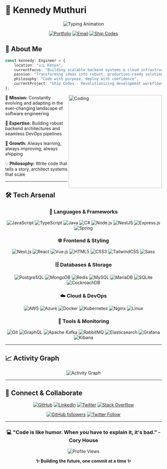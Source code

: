 # 🚀 Kennedy Muthuri

<div align="center">
  
![Typing Animation](https://readme-typing-svg.demolab.com?font=Fira+Code&weight=600&size=28&duration=3000&pause=1000&color=00D9FF&center=true&vCenter=true&width=600&lines=Backend+%26+DevOps+Engineer)

[![Portfolio](https://img.shields.io/badge/🌐_Portfolio-00D9FF?style=for-the-badge&logoColor=white)](https://muthuri.shipcodes.me/)
[![Email](https://img.shields.io/badge/📧_Email-FF6B6B?style=for-the-badge&logoColor=white)](mailto:kennedy_muthuri@shipcodes.dev)
[![Ship Codes](https://img.shields.io/badge/🚢_Ship_Codes-4ECDC4?style=for-the-badge&logoColor=white)](https://shipcodes.dev/)

</div>

## 💫 About Me

```typescript
const kennedy: Engineer = {
    location: "🇰🇪 Kenya",
    currentFocus: "Building scalable backend systems & cloud infrastructure",
    passion: "Transforming ideas into robust, production-ready solutions",
    philosophy: "Code with purpose, deploy with confidence",
    currentProject: "Ship Codes - Revolutionizing development workflows"
};
```

<img align="right" alt="Coding" width="300" src="https://raw.githubusercontent.com/abhisheknaiidu/abhisheknaiidu/master/code.gif">

🎯 **Mission:** Constantly evolving and adapting in the ever-changing landscape of software engineering

🔧 **Expertise:** Building robust backend architectures and seamless DevOps pipelines

🌱 **Growth:** Always learning, always improving, always shipping

💡 **Philosophy:** Write code that tells a story, architect systems that scale

---

## 🛠️ Tech Arsenal

<div align="center">

### 🚀 Languages & Frameworks
![JavaScript](https://img.shields.io/badge/JavaScript-F7DF1E?style=for-the-badge&logo=javascript&logoColor=black)
![TypeScript](https://img.shields.io/badge/TypeScript-3178C6?style=for-the-badge&logo=typescript&logoColor=white)
![Java](https://img.shields.io/badge/Java-ED8B00?style=for-the-badge&logo=openjdk&logoColor=white)
![C#](https://img.shields.io/badge/C%23-239120?style=for-the-badge&logo=c-sharp&logoColor=white)
![Node.js](https://img.shields.io/badge/Node.js-43853D?style=for-the-badge&logo=node.js&logoColor=white)
![NestJS](https://img.shields.io/badge/NestJS-E0234E?style=for-the-badge&logo=nestjs&logoColor=white)
![Express.js](https://img.shields.io/badge/Express.js-404D59?style=for-the-badge&logo=express&logoColor=white)
![Spring](https://img.shields.io/badge/Spring-6DB33F?style=for-the-badge&logo=spring&logoColor=white)

### 🌐 Frontend & Styling
![Next.js](https://img.shields.io/badge/Next.js-000000?style=for-the-badge&logo=nextdotjs&logoColor=white)
![React](https://img.shields.io/badge/React-20232A?style=for-the-badge&logo=react&logoColor=61DAFB)
![Vue.js](https://img.shields.io/badge/Vue.js-35495E?style=for-the-badge&logo=vue.js&logoColor=4FC08D)
![HTML5](https://img.shields.io/badge/HTML5-E34F26?style=for-the-badge&logo=html5&logoColor=white)
![CSS3](https://img.shields.io/badge/CSS3-1572B6?style=for-the-badge&logo=css3&logoColor=white)
![TailwindCSS](https://img.shields.io/badge/Tailwind_CSS-38B2AC?style=for-the-badge&logo=tailwind-css&logoColor=white)
![Sass](https://img.shields.io/badge/Sass-CC6699?style=for-the-badge&logo=sass&logoColor=white)

### 🗄️ Databases & Storage
![PostgreSQL](https://img.shields.io/badge/PostgreSQL-316192?style=for-the-badge&logo=postgresql&logoColor=white)
![MongoDB](https://img.shields.io/badge/MongoDB-4EA94B?style=for-the-badge&logo=mongodb&logoColor=white)
![Redis](https://img.shields.io/badge/Redis-DC382D?style=for-the-badge&logo=redis&logoColor=white)
![MySQL](https://img.shields.io/badge/MySQL-005C84?style=for-the-badge&logo=mysql&logoColor=white)
![MariaDB](https://img.shields.io/badge/MariaDB-003545?style=for-the-badge&logo=mariadb&logoColor=white)
![SQLite](https://img.shields.io/badge/SQLite-07405E?style=for-the-badge&logo=sqlite&logoColor=white)
![CockroachDB](https://img.shields.io/badge/CockroachDB-6933FF?style=for-the-badge&logo=cockroachlabs&logoColor=white)

### ☁️ Cloud & DevOps
![AWS](https://img.shields.io/badge/Amazon_AWS-232F3E?style=for-the-badge&logo=amazon-aws&logoColor=white)
![Azure](https://img.shields.io/badge/Microsoft_Azure-0089D0?style=for-the-badge&logo=microsoft-azure&logoColor=white)
![Docker](https://img.shields.io/badge/Docker-2496ED?style=for-the-badge&logo=docker&logoColor=white)
![Kubernetes](https://img.shields.io/badge/Kubernetes-326CE5?style=for-the-badge&logo=kubernetes&logoColor=white)
![Nginx](https://img.shields.io/badge/Nginx-009639?style=for-the-badge&logo=nginx&logoColor=white)
![Linux](https://img.shields.io/badge/Linux-FCC624?style=for-the-badge&logo=linux&logoColor=black)

### 🔧 Tools & Monitoring
![Git](https://img.shields.io/badge/Git-F05032?style=for-the-badge&logo=git&logoColor=white)
![GraphQL](https://img.shields.io/badge/GraphQL-E10098?style=for-the-badge&logo=graphql&logoColor=white)
![Apache Kafka](https://img.shields.io/badge/Apache_Kafka-231F20?style=for-the-badge&logo=apache-kafka&logoColor=white)
![RabbitMQ](https://img.shields.io/badge/RabbitMQ-FF6600?style=for-the-badge&logo=rabbitmq&logoColor=white)
![Elasticsearch](https://img.shields.io/badge/Elasticsearch-005571?style=for-the-badge&logo=elasticsearch&logoColor=white)
![Grafana](https://img.shields.io/badge/Grafana-F46800?style=for-the-badge&logo=grafana&logoColor=white)
![Kibana](https://img.shields.io/badge/Kibana-005571?style=for-the-badge&logo=kibana&logoColor=white)

</div>

---

## 📈 Activity Graph

<div align="center">
  
![Activity Graph](https://github-readme-activity-graph.vercel.app/graph?username=muthuri-dev&theme=tokyo-night&hide_border=true&bg_color=0D1117&color=00D9FF&line=00D9FF&point=FF6B6B)

</div>

---

## 🤝 Connect & Collaborate

<div align="center">

[![GitHub](https://img.shields.io/badge/GitHub-100000?style=for-the-badge&logo=github&logoColor=white)](https://github.com/muthuri-dev)
[![LinkedIn](https://img.shields.io/badge/LinkedIn-0077B5?style=for-the-badge&logo=linkedin&logoColor=white)](https://linkedin.com/in/muthuri)
[![Twitter](https://img.shields.io/badge/Twitter-1DA1F2?style=for-the-badge&logo=twitter&logoColor=white)](https://x.com/muthuri_dev)
[![Stack Overflow](https://img.shields.io/badge/Stack_Overflow-FE7A16?style=for-the-badge&logo=stack-overflow&logoColor=white)](https://stackoverflow.com/users/16400211/muthuri)

[![GitHub followers](https://img.shields.io/github/followers/muthuri-dev?logo=github&style=for-the-badge&color=0891b2&labelColor=1c1917)](https://github.com/muthuri-dev)
[![Twitter Follow](https://img.shields.io/twitter/follow/muthuri_dev?logo=twitter&style=for-the-badge&color=0891b2&labelColor=1c1917)](https://x.com/muthuri_dev)

</div>

---

<div align="center">

### 💻 "Code is like humor. When you have to explain it, it's bad." - Cory House

![Profile Views](https://komarev.com/ghpvc/?username=muthuri-dev&style=for-the-badge&color=00D9FF)

**✨ Building the future, one commit at a time ✨**

</div>
